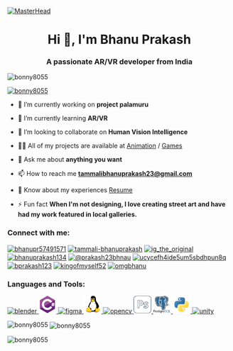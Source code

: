 
[![MasterHead](https://upload.wikimedia.org/wikipedia/commons/7/7e/Knowledge_Is_Human_Homepage_Animated_Banner.gif)](https://rishavchanda.io)
<h1 align="center">Hi 👋, I'm Bhanu Prakash</h1>
<h3 align="center">A passionate AR/VR developer from India</h3>

<p align="left"> <img src="https://komarev.com/ghpvc/?username=bonny8055&label=Profile%20views&color=0e75b6&style=flat" alt="bonny8055" /> </p>

<p align="left"> <a href="https://github.com/ryo-ma/github-profile-trophy"><img src="https://github-profile-trophy.vercel.app/?username=bonny8055" alt="bonny8055" /></a> </p>

- 🔭 I’m currently working on **project palamuru**

- 🌱 I’m currently learning **AR/VR**

- 👯 I’m looking to collaborate on **Human Vision Intelligence**

- 👨‍💻 All of my projects are available at [Animation](https://www.behance.net/bhanuprakash134) / [Games](https://bhanuprakash.itch.io/)

- 💬 Ask me about **anything you want**

- 📫 How to reach me **tammalibhanuprakash23@gmail.com**

- 📄 Know about my experiences [Resume](https://drive.google.com/file/d/1qrGfAGFAAvJfPVKtxasZOiW2mbvah-EH/view?usp=drive_link)

- ⚡ Fun fact **When I'm not designing, I love creating street art and have had my work featured in local galleries.**

<h3 align="left">Connect with me:</h3>
<p align="left">
<a href="https://twitter.com/bhanupr57491571" target="blank"><img align="center" src="https://raw.githubusercontent.com/rahuldkjain/github-profile-readme-generator/master/src/images/icons/Social/twitter.svg" alt="bhanupr57491571" height="30" width="40" /></a>
<a href="https://linkedin.com/in/tammali-bhanuprakash" target="blank"><img align="center" src="https://raw.githubusercontent.com/rahuldkjain/github-profile-readme-generator/master/src/images/icons/Social/linked-in-alt.svg" alt="tammali-bhanuprakash" height="30" width="40" /></a>
<a href="https://instagram.com/ig_the_original" target="blank"><img align="center" src="https://raw.githubusercontent.com/rahuldkjain/github-profile-readme-generator/master/src/images/icons/Social/instagram.svg" alt="ig_the_original" height="30" width="40" /></a>
<a href="https://www.behance.net/bhanuprakash134" target="blank"><img align="center" src="https://raw.githubusercontent.com/rahuldkjain/github-profile-readme-generator/master/src/images/icons/Social/behance.svg" alt="bhanuprakash134" height="30" width="40" /></a>
<a href="https://medium.com/@prakash23bhnau" target="blank"><img align="center" src="https://raw.githubusercontent.com/rahuldkjain/github-profile-readme-generator/master/src/images/icons/Social/medium.svg" alt="@prakash23bhnau" height="30" width="40" /></a>
<a href="https://www.youtube.com/c/ucycefh4ide5um5sbdhpun8q" target="blank"><img align="center" src="https://raw.githubusercontent.com/rahuldkjain/github-profile-readme-generator/master/src/images/icons/Social/youtube.svg" alt="ucycefh4ide5um5sbdhpun8q" height="30" width="40" /></a>
<a href="https://www.codechef.com/users/bprakash123" target="blank"><img align="center" src="https://cdn.jsdelivr.net/npm/simple-icons@3.1.0/icons/codechef.svg" alt="bprakash123" height="30" width="40" /></a>
<a href="https://www.hackerrank.com/kingofmyself52" target="blank"><img align="center" src="https://raw.githubusercontent.com/rahuldkjain/github-profile-readme-generator/master/src/images/icons/Social/hackerrank.svg" alt="kingofmyself52" height="30" width="40" /></a>
<a href="https://codeforces.com/profile/omgbhanu" target="blank"><img align="center" src="https://raw.githubusercontent.com/rahuldkjain/github-profile-readme-generator/master/src/images/icons/Social/codeforces.svg" alt="omgbhanu" height="30" width="40" /></a>
</p>

<h3 align="left">Languages and Tools:</h3>
<p align="left"> <a href="https://www.blender.org/" target="_blank" rel="noreferrer"> <img src="https://download.blender.org/branding/community/blender_community_badge_white.svg" alt="blender" width="40" height="40"/> </a> <a href="https://www.w3schools.com/cs/" target="_blank" rel="noreferrer"> <img src="https://raw.githubusercontent.com/devicons/devicon/master/icons/csharp/csharp-original.svg" alt="csharp" width="40" height="40"/> </a> <a href="https://www.figma.com/" target="_blank" rel="noreferrer"> <img src="https://www.vectorlogo.zone/logos/figma/figma-icon.svg" alt="figma" width="40" height="40"/> </a> <a href="https://www.linux.org/" target="_blank" rel="noreferrer"> <img src="https://raw.githubusercontent.com/devicons/devicon/master/icons/linux/linux-original.svg" alt="linux" width="40" height="40"/> </a> <a href="https://opencv.org/" target="_blank" rel="noreferrer"> <img src="https://www.vectorlogo.zone/logos/opencv/opencv-icon.svg" alt="opencv" width="40" height="40"/> </a> <a href="https://www.photoshop.com/en" target="_blank" rel="noreferrer"> <img src="https://raw.githubusercontent.com/devicons/devicon/master/icons/photoshop/photoshop-line.svg" alt="photoshop" width="40" height="40"/> </a> <a href="https://www.postgresql.org" target="_blank" rel="noreferrer"> <img src="https://raw.githubusercontent.com/devicons/devicon/master/icons/postgresql/postgresql-original-wordmark.svg" alt="postgresql" width="40" height="40"/> </a> <a href="https://www.python.org" target="_blank" rel="noreferrer"> <img src="https://raw.githubusercontent.com/devicons/devicon/master/icons/python/python-original.svg" alt="python" width="40" height="40"/> </a> <a href="https://unity.com/" target="_blank" rel="noreferrer"> <img src="https://www.vectorlogo.zone/logos/unity3d/unity3d-icon.svg" alt="unity" width="40" height="40"/> </a> </p>

<p><img align="left" src="https://github-readme-stats.vercel.app/api/top-langs?username=bonny8055&show_icons=true&locale=en&layout=compact" alt="bonny8055" /></p>

<p>&nbsp;<img align="center" src="https://github-readme-stats.vercel.app/api?username=bonny8055&show_icons=true&locale=en" alt="bonny8055" /></p>

<p><img align="center" src="https://github-readme-streak-stats.herokuapp.com/?user=bonny8055&" alt="bonny8055" /></p>
